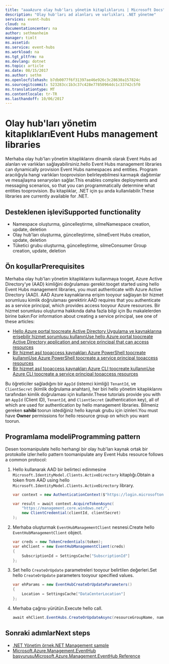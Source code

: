 ```yaml
---
title: "aaaAzure olay hub'ları yönetim kitaplıklarını | Microsoft Docs"
description: "Olay hub'ları ad alanları ve varlıkları .NET yönetme"
services: event-hubs
cloud: na
documentationcenter: na
author: sethmanheim
manager: timlt
ms.assetid: 
ms.service: event-hubs
ms.workload: na
ms.tgt_pltfrm: na
ms.devlang: dotnet
ms.topic: article
ms.date: 08/15/2017
ms.author: sethm
ms.openlocfilehash: b7db0077f6f31397ae46e926c3c28630a157824c
ms.sourcegitcommit: 523283cc1b3c37c428e77850964dc1c33742c5f0
ms.translationtype: MT
ms.contentlocale: tr-TR
ms.lasthandoff: 10/06/2017
---
```

# <a name="event-hubs-management-libraries"></a><span data-ttu-id="21df4-103">Olay hub'ları yönetim kitaplıkları</span><span class="sxs-lookup"><span data-stu-id="21df4-103">Event Hubs management libraries</span></span>

<span data-ttu-id="21df4-104">Merhaba olay hub'ları yönetim kitaplıklarını dinamik olarak Event Hubs ad alanları ve varlıkları sağlayabilirsiniz.</span><span class="sxs-lookup"><span data-stu-id="21df4-104">hello Event Hubs management libraries can dynamically provision Event Hubs namespaces and entities.</span></span> <span data-ttu-id="21df4-105">Program aracılığıyla hangi varlıkları tooprovision belirleyebilmesi karmaşık dağıtımlar ve mesajlaşma senaryoları sağlar.</span><span class="sxs-lookup"><span data-stu-id="21df4-105">This enables complex deployments and messaging scenarios, so that you can programmatically determine what entities tooprovision.</span></span> <span data-ttu-id="21df4-106">Bu kitaplıklar, .NET için şu anda kullanılabilir.</span><span class="sxs-lookup"><span data-stu-id="21df4-106">These libraries are currently available for .NET.</span></span>

## <a name="supported-functionality"></a><span data-ttu-id="21df4-107">Desteklenen işlevi</span><span class="sxs-lookup"><span data-stu-id="21df4-107">Supported functionality</span></span>

* <span data-ttu-id="21df4-108">Namespace oluşturma, güncelleştirme, silme</span><span class="sxs-lookup"><span data-stu-id="21df4-108">Namespace creation, update, deletion</span></span>
* <span data-ttu-id="21df4-109">Olay hub'ları oluşturma, güncelleştirme, silme</span><span class="sxs-lookup"><span data-stu-id="21df4-109">Event Hubs creation, update, deletion</span></span>
* <span data-ttu-id="21df4-110">Tüketici grubu oluşturma, güncelleştirme, silme</span><span class="sxs-lookup"><span data-stu-id="21df4-110">Consumer Group creation, update, deletion</span></span>

## <a name="prerequisites"></a><span data-ttu-id="21df4-111">Ön koşullar</span><span class="sxs-lookup"><span data-stu-id="21df4-111">Prerequisites</span></span>

<span data-ttu-id="21df4-112">Merhaba olay hub'ları yönetim kitaplıklarını kullanmaya tooget, Azure Active Directory'ye (AAD) kimliğini doğrulaması gerekir.</span><span class="sxs-lookup"><span data-stu-id="21df4-112">tooget started using hello Event Hubs management libraries, you must authenticate with Azure Active Directory (AAD).</span></span> <span data-ttu-id="21df4-113">AAD Azure kaynaklarına erişim tooyour sağlayan bir hizmet sorumlusu kimlik doğrulaması gerektirir.</span><span class="sxs-lookup"><span data-stu-id="21df4-113">AAD requires that you authenticate as a service principal, which provides access tooyour Azure resources.</span></span> <span data-ttu-id="21df4-114">Bir hizmet sorumlusu oluşturma hakkında daha fazla bilgi için Bu makalelerden birine bakın:</span><span class="sxs-lookup"><span data-stu-id="21df4-114">For information about creating a service principal, see one of these articles:</span></span>  

* [<span data-ttu-id="21df4-115">Hello Azure portal toocreate Active Directory Uygulama ve kaynaklarına erişebilir hizmet sorumlusu kullanın</span><span class="sxs-lookup"><span data-stu-id="21df4-115">Use hello Azure portal toocreate Active Directory application and service principal that can access resources</span></span>](../azure-resource-manager/resource-group-create-service-principal-portal.md)
* [<span data-ttu-id="21df4-116">Bir hizmet asıl tooaccess kaynakları Azure PowerShell toocreate kullanın</span><span class="sxs-lookup"><span data-stu-id="21df4-116">Use Azure PowerShell toocreate a service principal tooaccess resources</span></span>](../azure-resource-manager/resource-group-authenticate-service-principal.md)
* [<span data-ttu-id="21df4-117">Bir hizmet asıl tooaccess kaynakları Azure CLI toocreate kullanın</span><span class="sxs-lookup"><span data-stu-id="21df4-117">Use Azure CLI toocreate a service principal tooaccess resources</span></span>](../azure-resource-manager/resource-group-authenticate-service-principal-cli.md)

<span data-ttu-id="21df4-118">Bu öğreticiler sağladığını bir `AppId` (istemci kimliği) `TenantId`, ve `ClientSecret` (kimlik doğrulama anahtarı), her biri hello yönetim kitaplıklarını tarafından kimlik doğrulaması için kullanılır.</span><span class="sxs-lookup"><span data-stu-id="21df4-118">These tutorials provide you with an `AppId` (Client ID), `TenantId`, and `ClientSecret` (authentication key), all of which are used for authentication by hello management libraries.</span></span> <span data-ttu-id="21df4-119">Bilmeniz gereken **sahibi** toorun istediğiniz hello kaynak grubu için izinleri.</span><span class="sxs-lookup"><span data-stu-id="21df4-119">You must have **Owner** permissions for hello resource group on which you want toorun.</span></span>

## <a name="programming-pattern"></a><span data-ttu-id="21df4-120">Programlama modeli</span><span class="sxs-lookup"><span data-stu-id="21df4-120">Programming pattern</span></span>

<span data-ttu-id="21df4-121">Desen toomanipulate hello herhangi bir olay hub'ları kaynak ortak bir protokolle izler:</span><span class="sxs-lookup"><span data-stu-id="21df4-121">hello pattern toomanipulate any Event Hubs resource follows a common protocol:</span></span>

1. <span data-ttu-id="21df4-122">Hello kullanarak AAD bir belirteci edinmesine `Microsoft.IdentityModel.Clients.ActiveDirectory` kitaplığı.</span><span class="sxs-lookup"><span data-stu-id="21df4-122">Obtain a token from AAD using hello `Microsoft.IdentityModel.Clients.ActiveDirectory` library.</span></span>
    ```csharp
    var context = new AuthenticationContext($"https://login.microsoftonline.com/{tenantId}");

    var result = await context.AcquireTokenAsync(
        "https://management.core.windows.net/",
        new ClientCredential(clientId, clientSecret)
    );
    ```

1. <span data-ttu-id="21df4-123">Merhaba oluşturmak `EventHubManagementClient` nesnesi.</span><span class="sxs-lookup"><span data-stu-id="21df4-123">Create hello `EventHubManagementClient` object.</span></span>
    ```csharp
    var creds = new TokenCredentials(token);
    var ehClient = new EventHubManagementClient(creds)
    {
        SubscriptionId = SettingsCache["SubscriptionId"]
    };
    ```

1. <span data-ttu-id="21df4-124">Set hello `CreateOrUpdate` parametreleri tooyour belirtilen değerleri.</span><span class="sxs-lookup"><span data-stu-id="21df4-124">Set hello `CreateOrUpdate` parameters tooyour specified values.</span></span>
    ```csharp
    var ehParams = new EventHubCreateOrUpdateParameters()
    {
        Location = SettingsCache["DataCenterLocation"]
    };
    ```

1. <span data-ttu-id="21df4-125">Merhaba çağrısı yürütün.</span><span class="sxs-lookup"><span data-stu-id="21df4-125">Execute hello call.</span></span>
    ```csharp
    await ehClient.EventHubs.CreateOrUpdateAsync(resourceGroupName, namespaceName, EventHubName, ehParams);
    ```

## <a name="next-steps"></a><span data-ttu-id="21df4-126">Sonraki adımlar</span><span class="sxs-lookup"><span data-stu-id="21df4-126">Next steps</span></span>
* [<span data-ttu-id="21df4-127">.NET Yönetim örnek</span><span class="sxs-lookup"><span data-stu-id="21df4-127">.NET Management sample</span></span>](https://github.com/Azure-Samples/event-hubs-dotnet-management/)
* [<span data-ttu-id="21df4-128">Microsoft.Azure.Management.EventHub başvurusu</span><span class="sxs-lookup"><span data-stu-id="21df4-128">Microsoft.Azure.Management.EventHub Reference</span></span>](/dotnet/api/Microsoft.Azure.Management.EventHub) 
